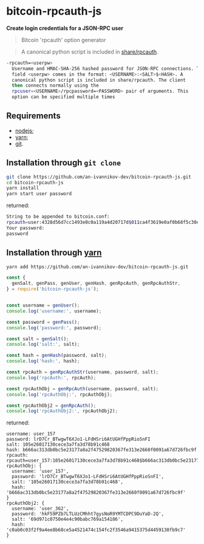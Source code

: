 # bitcoin-rpcauth-js
**Create login credentials for a JSON-RPC user**

> Bitcoin 'rpcauth' option generator

> A canonical python script is included in [share/rpcauth].

```bash
-rpcauth=<userpw>
  Username and HMAC-SHA-256 hashed password for JSON-RPC connections. The
  field <userpw> comes in the format: <USERNAME>:<SALT>$<HASH>. A
  canonical python script is included in share/rpcauth. The client
  then connects normally using the
  rpcuser=<USERNAME>/rpcpassword=<PASSWORD> pair of arguments. This
  option can be specified multiple times
```


## Requirements

- [nodejs];
- [yarn];
- [git].


## Installation through `git clone`

```bash
git clone https://github.com/an-ivannikov-dev/bitcoin-rpcauth-js.git
cd bitcoin-rpcauth-js
yarn install
yarn start user password
```

returned:
```bash
String to be appended to bitcoin.conf:
rpcauth=user:4328d56d7cc1493e0c0a119a4d20717d$011ca4f3619e0af0b68f5c30e04839af65186c9e0bfbdd0b6d876ae094545c00
Your password:
password
```


## Installation through [yarn]

```bash
yarn add https://github.com/an-ivannikov-dev/bitcoin-rpcauth-js.git
```

```js
const {
  genSalt, genPass, genUser, genHash, genRpcAuth, genRpcAuthStr,
} = require('bitcoin-rpcauth-js');


const username = genUser();
console.log('username:', username);

const password = genPass();
console.log('password:', password);

const salt = genSalt();
console.log('salt:', salt);

const hash = genHash(password, salt);
console.log('hash:', hash);

const rpcAuth = genRpcAuthStr(username, password, salt);
console.log('rpcAuth:', rpcAuth);

const rpcAuthObj = genRpcAuth(username, password, salt);
console.log('rpcAuthObj:', rpcAuthObj);

const rpcAuthObj2 = genRpcAuth();
console.log('rpcAuthObj2:', rpcAuthObj2);
```

returned:
```
username: user_157
password: lrD7Cr_BTwgwT6XJo1-LFdHSri6AtUGHfPppRioSnFI
salt: 105e26017130cece3a7fa3d78b91c468
hash: b666ac313db0bc5e23177a8a2f47529820367fe313e2660f0091a67d726fbc9f
rpcauth: rpcauth=user_157:105e26017130cece3a7fa3d78b91c468$b666ac313db0bc5e23177a8a2f47529820367fe313e2660f0091a67d726fbc9f
rpcAuthObj: {
  username: 'user_157',
  password: 'lrD7Cr_BTwgwT6XJo1-LFdHSri6AtUGHfPppRioSnFI',
  salt: '105e26017130cece3a7fa3d78b91c468',
  hash: 'b666ac313db0bc5e23177a8a2f47529820367fe313e2660f0091a67d726fbc9f'
}
rpcAuthObj2: {
  username: 'user_362',
  password: 'hkF59PZb7LTLUzCMhht7gysNoR9YMTCDPC9DuYaD-2Q',
  salt: '69d971c0750e4e4c90babc769a154186',
  hash: 'c0ab0c03f2f9a4ee8b68ce5a4521474c154fc2f3546a9415375d4459138fb9c7'
}
```

[share/rpcauth]: https://github.com/bitcoin/bitcoin/tree/master/share/rpcauth "share/rpcauth"
[nodejs]: https://nodejs.org/ "nodejs"
[yarn]: https://yarnpkg.com/ "yarn"
[git]: https://git-scm.com/ "git"
